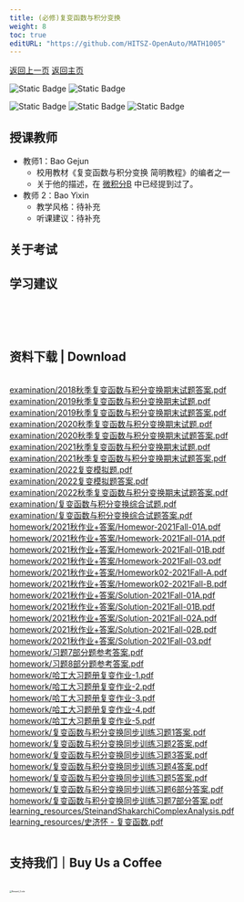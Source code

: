 ```yaml
---
title: (必修)复变函数与积分变换
weight: 8
toc: true
editURL: "https://github.com/HITSZ-OpenAuto/MATH1005"
---
```


[返回上一页]()
[返回主页]()

![Static Badge](https://img.shields.io/badge/%E8%80%83%E8%AF%95%E8%AF%BE-red)
![Static Badge](https://img.shields.io/badge/%E5%AD%A6%E5%88%86-2.5-moccasin)

![Static Badge](https://img.shields.io/badge/%E6%88%90%E7%BB%A9%E6%9E%84%E6%88%90-gold)
![Static Badge](https://img.shields.io/badge/%E4%BD%9C%E4%B8%9A-20%25-wheat)
![Static Badge](https://img.shields.io/badge/%E6%9C%9F%E6%9C%AB%E8%80%83%E8%AF%95-80%25-wheat)

## 授课教师

- 教师1：Bao Gejun
  - 校用教材《复变函数与积分变换 简明教程》的编者之一
  - 关于他的描述，在 [微积分B](https://github.com/HITSZ-Auto/HITSZ-OpenAuto/tree/master/%E5%A4%A7%E4%B8%80%E4%B8%8B/%E9%AB%98%E7%AD%89%E6%95%B0%E5%AD%A6B) 中已经提到过了。
- 教师 2：Bao Yixin
  - 教学风格：待补充
  - 听课建议：待补充

## 关于考试

## 学习建议
<br>
<br>
<br>
<h2>资料下载 | Download</h2>
<br>
<a href="https://cdn.jsdelivr.net/gh/HITSZ-OpenAuto/MATH1005/examination/2018%E7%A7%8B%E5%AD%A3%E5%A4%8D%E5%8F%98%E5%87%BD%E6%95%B0%E4%B8%8E%E7%A7%AF%E5%88%86%E5%8F%98%E6%8D%A2%E6%9C%9F%E6%9C%AB%E8%AF%95%E9%A2%98%E7%AD%94%E6%A1%88.pdf">examination/2018秋季复变函数与积分变换期末试题答案.pdf</a>
<br>
<a href="https://cdn.jsdelivr.net/gh/HITSZ-OpenAuto/MATH1005/examination/2019%E7%A7%8B%E5%AD%A3%E5%A4%8D%E5%8F%98%E5%87%BD%E6%95%B0%E4%B8%8E%E7%A7%AF%E5%88%86%E5%8F%98%E6%8D%A2%E6%9C%9F%E6%9C%AB%E8%AF%95%E9%A2%98.pdf">examination/2019秋季复变函数与积分变换期末试题.pdf</a>
<br>
<a href="https://cdn.jsdelivr.net/gh/HITSZ-OpenAuto/MATH1005/examination/2019%E7%A7%8B%E5%AD%A3%E5%A4%8D%E5%8F%98%E5%87%BD%E6%95%B0%E4%B8%8E%E7%A7%AF%E5%88%86%E5%8F%98%E6%8D%A2%E6%9C%9F%E6%9C%AB%E8%AF%95%E9%A2%98%E7%AD%94%E6%A1%88.pdf">examination/2019秋季复变函数与积分变换期末试题答案.pdf</a>
<br>
<a href="https://cdn.jsdelivr.net/gh/HITSZ-OpenAuto/MATH1005/examination/2020%E7%A7%8B%E5%AD%A3%E5%A4%8D%E5%8F%98%E5%87%BD%E6%95%B0%E4%B8%8E%E7%A7%AF%E5%88%86%E5%8F%98%E6%8D%A2%E6%9C%9F%E6%9C%AB%E8%AF%95%E9%A2%98.pdf">examination/2020秋季复变函数与积分变换期末试题.pdf</a>
<br>
<a href="https://cdn.jsdelivr.net/gh/HITSZ-OpenAuto/MATH1005/examination/2020%E7%A7%8B%E5%AD%A3%E5%A4%8D%E5%8F%98%E5%87%BD%E6%95%B0%E4%B8%8E%E7%A7%AF%E5%88%86%E5%8F%98%E6%8D%A2%E6%9C%9F%E6%9C%AB%E8%AF%95%E9%A2%98%E7%AD%94%E6%A1%88.pdf">examination/2020秋季复变函数与积分变换期末试题答案.pdf</a>
<br>
<a href="https://cdn.jsdelivr.net/gh/HITSZ-OpenAuto/MATH1005/examination/2021%E7%A7%8B%E5%AD%A3%E5%A4%8D%E5%8F%98%E5%87%BD%E6%95%B0%E4%B8%8E%E7%A7%AF%E5%88%86%E5%8F%98%E6%8D%A2%E6%9C%9F%E6%9C%AB%E8%AF%95%E9%A2%98.pdf">examination/2021秋季复变函数与积分变换期末试题.pdf</a>
<br>
<a href="https://cdn.jsdelivr.net/gh/HITSZ-OpenAuto/MATH1005/examination/2021%E7%A7%8B%E5%AD%A3%E5%A4%8D%E5%8F%98%E5%87%BD%E6%95%B0%E4%B8%8E%E7%A7%AF%E5%88%86%E5%8F%98%E6%8D%A2%E6%9C%9F%E6%9C%AB%E8%AF%95%E9%A2%98%E7%AD%94%E6%A1%88.pdf">examination/2021秋季复变函数与积分变换期末试题答案.pdf</a>
<br>
<a href="https://cdn.jsdelivr.net/gh/HITSZ-OpenAuto/MATH1005/examination/2022%E5%A4%8D%E5%8F%98%E6%A8%A1%E6%8B%9F%E9%A2%98.pdf">examination/2022复变模拟题.pdf</a>
<br>
<a href="https://cdn.jsdelivr.net/gh/HITSZ-OpenAuto/MATH1005/examination/2022%E5%A4%8D%E5%8F%98%E6%A8%A1%E6%8B%9F%E9%A2%98%E7%AD%94%E6%A1%88.pdf">examination/2022复变模拟题答案.pdf</a>
<br>
<a href="https://cdn.jsdelivr.net/gh/HITSZ-OpenAuto/MATH1005/examination/2022%E7%A7%8B%E5%AD%A3%E5%A4%8D%E5%8F%98%E5%87%BD%E6%95%B0%E4%B8%8E%E7%A7%AF%E5%88%86%E5%8F%98%E6%8D%A2%E6%9C%9F%E6%9C%AB%E8%AF%95%E9%A2%98%E7%AD%94%E6%A1%88.pdf">examination/2022秋季复变函数与积分变换期末试题答案.pdf</a>
<br>
<a href="https://cdn.jsdelivr.net/gh/HITSZ-OpenAuto/MATH1005/examination/%E5%A4%8D%E5%8F%98%E5%87%BD%E6%95%B0%E4%B8%8E%E7%A7%AF%E5%88%86%E5%8F%98%E6%8D%A2%E7%BB%BC%E5%90%88%E8%AF%95%E9%A2%98.pdf">examination/复变函数与积分变换综合试题.pdf</a>
<br>
<a href="https://cdn.jsdelivr.net/gh/HITSZ-OpenAuto/MATH1005/examination/%E5%A4%8D%E5%8F%98%E5%87%BD%E6%95%B0%E4%B8%8E%E7%A7%AF%E5%88%86%E5%8F%98%E6%8D%A2%E7%BB%BC%E5%90%88%E8%AF%95%E9%A2%98%E7%AD%94%E6%A1%88.pdf">examination/复变函数与积分变换综合试题答案.pdf</a>
<br>
<a href="https://cdn.jsdelivr.net/gh/HITSZ-OpenAuto/MATH1005/homework/2021%E7%A7%8B%E4%BD%9C%E4%B8%9A%2B%E7%AD%94%E6%A1%88/Homewor-2021Fall-01A.pdf">homework/2021秋作业+答案/Homewor-2021Fall-01A.pdf</a>
<br>
<a href="https://cdn.jsdelivr.net/gh/HITSZ-OpenAuto/MATH1005/homework/2021%E7%A7%8B%E4%BD%9C%E4%B8%9A%2B%E7%AD%94%E6%A1%88/Homework-2021Fall-01A.pdf">homework/2021秋作业+答案/Homework-2021Fall-01A.pdf</a>
<br>
<a href="https://cdn.jsdelivr.net/gh/HITSZ-OpenAuto/MATH1005/homework/2021%E7%A7%8B%E4%BD%9C%E4%B8%9A%2B%E7%AD%94%E6%A1%88/Homework-2021Fall-01B.pdf">homework/2021秋作业+答案/Homework-2021Fall-01B.pdf</a>
<br>
<a href="https://cdn.jsdelivr.net/gh/HITSZ-OpenAuto/MATH1005/homework/2021%E7%A7%8B%E4%BD%9C%E4%B8%9A%2B%E7%AD%94%E6%A1%88/Homework-2021Fall-03.pdf">homework/2021秋作业+答案/Homework-2021Fall-03.pdf</a>
<br>
<a href="https://cdn.jsdelivr.net/gh/HITSZ-OpenAuto/MATH1005/homework/2021%E7%A7%8B%E4%BD%9C%E4%B8%9A%2B%E7%AD%94%E6%A1%88/Homework02-2021Fall-A.pdf">homework/2021秋作业+答案/Homework02-2021Fall-A.pdf</a>
<br>
<a href="https://cdn.jsdelivr.net/gh/HITSZ-OpenAuto/MATH1005/homework/2021%E7%A7%8B%E4%BD%9C%E4%B8%9A%2B%E7%AD%94%E6%A1%88/Homework02-2021Fall-B.pdf">homework/2021秋作业+答案/Homework02-2021Fall-B.pdf</a>
<br>
<a href="https://cdn.jsdelivr.net/gh/HITSZ-OpenAuto/MATH1005/homework/2021%E7%A7%8B%E4%BD%9C%E4%B8%9A%2B%E7%AD%94%E6%A1%88/Solution-2021Fall-01A.pdf">homework/2021秋作业+答案/Solution-2021Fall-01A.pdf</a>
<br>
<a href="https://cdn.jsdelivr.net/gh/HITSZ-OpenAuto/MATH1005/homework/2021%E7%A7%8B%E4%BD%9C%E4%B8%9A%2B%E7%AD%94%E6%A1%88/Solution-2021Fall-01B.pdf">homework/2021秋作业+答案/Solution-2021Fall-01B.pdf</a>
<br>
<a href="https://cdn.jsdelivr.net/gh/HITSZ-OpenAuto/MATH1005/homework/2021%E7%A7%8B%E4%BD%9C%E4%B8%9A%2B%E7%AD%94%E6%A1%88/Solution-2021Fall-02A.pdf">homework/2021秋作业+答案/Solution-2021Fall-02A.pdf</a>
<br>
<a href="https://cdn.jsdelivr.net/gh/HITSZ-OpenAuto/MATH1005/homework/2021%E7%A7%8B%E4%BD%9C%E4%B8%9A%2B%E7%AD%94%E6%A1%88/Solution-2021Fall-02B.pdf">homework/2021秋作业+答案/Solution-2021Fall-02B.pdf</a>
<br>
<a href="https://cdn.jsdelivr.net/gh/HITSZ-OpenAuto/MATH1005/homework/2021%E7%A7%8B%E4%BD%9C%E4%B8%9A%2B%E7%AD%94%E6%A1%88/Solution-2021Fall-03.pdf">homework/2021秋作业+答案/Solution-2021Fall-03.pdf</a>
<br>
<a href="https://cdn.jsdelivr.net/gh/HITSZ-OpenAuto/MATH1005/homework/%E4%B9%A0%E9%A2%987%E9%83%A8%E5%88%86%E9%A2%98%E5%8F%82%E8%80%83%E7%AD%94%E6%A1%88.pdf">homework/习题7部分题参考答案.pdf</a>
<br>
<a href="https://cdn.jsdelivr.net/gh/HITSZ-OpenAuto/MATH1005/homework/%E4%B9%A0%E9%A2%988%E9%83%A8%E5%88%86%E9%A2%98%E5%8F%82%E8%80%83%E7%AD%94%E6%A1%88.pdf">homework/习题8部分题参考答案.pdf</a>
<br>
<a href="https://cdn.jsdelivr.net/gh/HITSZ-OpenAuto/MATH1005/homework/%E5%93%88%E5%B7%A5%E5%A4%A7%E4%B9%A0%E9%A2%98%E5%86%8C%E5%A4%8D%E5%8F%98%E4%BD%9C%E4%B8%9A-1.pdf">homework/哈工大习题册复变作业-1.pdf</a>
<br>
<a href="https://cdn.jsdelivr.net/gh/HITSZ-OpenAuto/MATH1005/homework/%E5%93%88%E5%B7%A5%E5%A4%A7%E4%B9%A0%E9%A2%98%E5%86%8C%E5%A4%8D%E5%8F%98%E4%BD%9C%E4%B8%9A-2.pdf">homework/哈工大习题册复变作业-2.pdf</a>
<br>
<a href="https://cdn.jsdelivr.net/gh/HITSZ-OpenAuto/MATH1005/homework/%E5%93%88%E5%B7%A5%E5%A4%A7%E4%B9%A0%E9%A2%98%E5%86%8C%E5%A4%8D%E5%8F%98%E4%BD%9C%E4%B8%9A-3.pdf">homework/哈工大习题册复变作业-3.pdf</a>
<br>
<a href="https://cdn.jsdelivr.net/gh/HITSZ-OpenAuto/MATH1005/homework/%E5%93%88%E5%B7%A5%E5%A4%A7%E4%B9%A0%E9%A2%98%E5%86%8C%E5%A4%8D%E5%8F%98%E4%BD%9C%E4%B8%9A-4.pdf">homework/哈工大习题册复变作业-4.pdf</a>
<br>
<a href="https://cdn.jsdelivr.net/gh/HITSZ-OpenAuto/MATH1005/homework/%E5%93%88%E5%B7%A5%E5%A4%A7%E4%B9%A0%E9%A2%98%E5%86%8C%E5%A4%8D%E5%8F%98%E4%BD%9C%E4%B8%9A-5.pdf">homework/哈工大习题册复变作业-5.pdf</a>
<br>
<a href="https://cdn.jsdelivr.net/gh/HITSZ-OpenAuto/MATH1005/homework/%E5%A4%8D%E5%8F%98%E5%87%BD%E6%95%B0%E4%B8%8E%E7%A7%AF%E5%88%86%E5%8F%98%E6%8D%A2%E5%90%8C%E6%AD%A5%E8%AE%AD%E7%BB%83%E4%B9%A0%E9%A2%981%E7%AD%94%E6%A1%88.pdf">homework/复变函数与积分变换同步训练习题1答案.pdf</a>
<br>
<a href="https://cdn.jsdelivr.net/gh/HITSZ-OpenAuto/MATH1005/homework/%E5%A4%8D%E5%8F%98%E5%87%BD%E6%95%B0%E4%B8%8E%E7%A7%AF%E5%88%86%E5%8F%98%E6%8D%A2%E5%90%8C%E6%AD%A5%E8%AE%AD%E7%BB%83%E4%B9%A0%E9%A2%982%E7%AD%94%E6%A1%88.pdf">homework/复变函数与积分变换同步训练习题2答案.pdf</a>
<br>
<a href="https://cdn.jsdelivr.net/gh/HITSZ-OpenAuto/MATH1005/homework/%E5%A4%8D%E5%8F%98%E5%87%BD%E6%95%B0%E4%B8%8E%E7%A7%AF%E5%88%86%E5%8F%98%E6%8D%A2%E5%90%8C%E6%AD%A5%E8%AE%AD%E7%BB%83%E4%B9%A0%E9%A2%983%E7%AD%94%E6%A1%88.pdf">homework/复变函数与积分变换同步训练习题3答案.pdf</a>
<br>
<a href="https://cdn.jsdelivr.net/gh/HITSZ-OpenAuto/MATH1005/homework/%E5%A4%8D%E5%8F%98%E5%87%BD%E6%95%B0%E4%B8%8E%E7%A7%AF%E5%88%86%E5%8F%98%E6%8D%A2%E5%90%8C%E6%AD%A5%E8%AE%AD%E7%BB%83%E4%B9%A0%E9%A2%984%E7%AD%94%E6%A1%88.pdf">homework/复变函数与积分变换同步训练习题4答案.pdf</a>
<br>
<a href="https://cdn.jsdelivr.net/gh/HITSZ-OpenAuto/MATH1005/homework/%E5%A4%8D%E5%8F%98%E5%87%BD%E6%95%B0%E4%B8%8E%E7%A7%AF%E5%88%86%E5%8F%98%E6%8D%A2%E5%90%8C%E6%AD%A5%E8%AE%AD%E7%BB%83%E4%B9%A0%E9%A2%985%E7%AD%94%E6%A1%88.pdf">homework/复变函数与积分变换同步训练习题5答案.pdf</a>
<br>
<a href="https://cdn.jsdelivr.net/gh/HITSZ-OpenAuto/MATH1005/homework/%E5%A4%8D%E5%8F%98%E5%87%BD%E6%95%B0%E4%B8%8E%E7%A7%AF%E5%88%86%E5%8F%98%E6%8D%A2%E5%90%8C%E6%AD%A5%E8%AE%AD%E7%BB%83%E4%B9%A0%E9%A2%986%E9%83%A8%E5%88%86%E7%AD%94%E6%A1%88.pdf">homework/复变函数与积分变换同步训练习题6部分答案.pdf</a>
<br>
<a href="https://cdn.jsdelivr.net/gh/HITSZ-OpenAuto/MATH1005/homework/%E5%A4%8D%E5%8F%98%E5%87%BD%E6%95%B0%E4%B8%8E%E7%A7%AF%E5%88%86%E5%8F%98%E6%8D%A2%E5%90%8C%E6%AD%A5%E8%AE%AD%E7%BB%83%E4%B9%A0%E9%A2%987%E9%83%A8%E5%88%86%E7%AD%94%E6%A1%88.pdf">homework/复变函数与积分变换同步训练习题7部分答案.pdf</a>
<br>
<a href="https://cdn.jsdelivr.net/gh/HITSZ-OpenAuto/MATH1005/learning_resources/SteinandShakarchiComplexAnalysis.pdf">learning_resources/SteinandShakarchiComplexAnalysis.pdf</a>
<br>
<a href="https://cdn.jsdelivr.net/gh/HITSZ-OpenAuto/MATH1005/learning_resources/%E5%8F%B2%E6%B5%8E%E6%80%80%20-%20%E5%A4%8D%E5%8F%98%E5%87%BD%E6%95%B0.pdf">learning_resources/史济怀 - 复变函数.pdf</a>
<br>
<br>
<h2>支持我们｜Buy Us a Coffee</h2>
<br>
<img src="https://mitcher-1316637614.cos.ap-nanjing.myqcloud.com/hoa/20231112170457.png?imageSlim" alt="Reward_Code" style="zoom:25%; display: block; margin: 0 auto;" />            